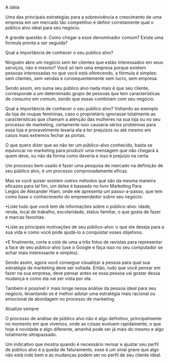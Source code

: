 
A idéia

Uma das principais estratégias para a sobrevivência e crescimento de uma empresa em um mercado tão competitivo é definir corretamente qual o público alvo ideal para seu negócio.

A grande questão é: Como chegar a esse denominador comum? Existe uma formula pronta a ser seguida?

Qual a importância de conhecer o seu público alvo?

Ninguém abre um negócio sem ter clientes que estão interessados em seus serviços, não é mesmo? Você só tem uma empresa porque existem pessoas interessadas no que você está oferecendo, a fórmula é simples: sem clientes, sem vendas e consequentemente sem lucro, sem empresa.

Sendo assim, em suma seu público alvo nada mais é que seu cliente, corresponde a um determinado grupo de pessoas que tem características de consumo em comum, sendo que essas combinam com seu negócio.

Qual a importância de conhecer o seu público alvo?
Voltando ao exemplo da loja de roupas femininas, caso o proprietário ignorasse totalmente as características que chamam a atenção das mulheres na sua loja ou no seu processo de marketing, certamente isso causaria sérios problemas para essa loja e provavelmente levaria ela a ter prejuízos ou até mesmo em casos mais extremos fechar as portas.

O que quero dizer que ao não ter um público-alvo conhecido, basta se equivocar no marketing para produzir uma mensagem que não chegará a quem deve, ou não da forma como deveria e isso é prejuízo na certa.

Um processo bem usado é fazer uma pesquisa de mercado na definição de seu público alvo, é um processo comprovadamente eficaz.

Mas se você quiser existem outros métodos que são da mesma maneira eficazes para tal fim, um deles é baseado no livro Marketing Para Leigos de Alexander Hiam, onde ele apresenta um passo-a-passo, que tem como base o conhecimento do empreendedor sobre seu negócio:

•Liste tudo que você tem de informações sobre o público-alvo: idade, renda, local de trabalho, escolaridade, status familiar, o que gosta de fazer e marcas favoritas.

•Liste as principais motivações de seu público-alvo: o que ele deseja para a sua vida e como você pode ajudá-lo a conquistar esses objetivos.

•E finalmente, corte e cole de uma a três fotos de revistas para representar a face de seu público-alvo (use o Google e faça isso no seu computador se achar mais interessante e simples).

Sendo assim, agora você consegue visualizar a pessoa para qual sua estratégia de marketing deve ser voltada. Então, tudo que você pensar em fazer na sua empresa, deve pensar antes se essa pessoa vai gostar dessa mudança e como ela vai ser vista por ela.

Também é possível ir mais longe nessa análise da pessoa ideal para seu negócio, levantando se é melhor adotar uma estratégia mais racional ou emocional de abordagem no processo de marketing.

Atualize sempre

O processo de análise de público alvo não é algo definitivo, principalmente no momento em que vivemos, onde as coisas evoluem rapidamente, o que hoje é novidade e algo diferente, amanhã pode ser já mais do mesmo e algo totalmente ultrapassado.

Um indicativo que mostra quando é necessário revisar e ajustar seu perfil de público alvo é a queda de faturamento, esse é um sinal grave que algo não está indo bem e as mudanças podem ser no perfil de seu cliente ideal.